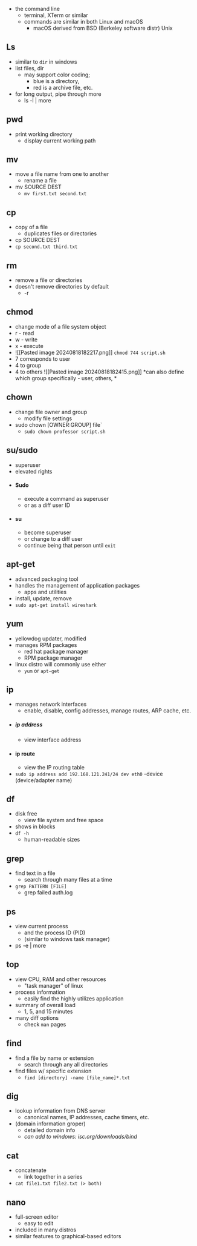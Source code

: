 - the command line 
	- terminal, XTerm or similar
	- commands are similar in both Linux and macOS
		- macOS derived from BSD (Berkeley software distr) Unix 

## Ls
- similar to `dir` in windows
- list files, dir
	- may support color coding;
		- blue is  a directory, 
		- red is a archive file, etc.
-  for long output, pipe through more
	- ls -l | more

## pwd
- print working directory
	- display current working path 

## mv
- move a file name from one to another
	- rename a file
- mv SOURCE DEST
	- `mv first.txt second.txt`

## cp
- copy of a file 
	- duplicates files or directories
- cp SOURCE DEST
- `cp second.txt third.txt`

## rm
 - remove a file or directories
 - doesn't remove directories by default
	 - -r

## chmod
- change mode of a file system object
- r  - read
- w - write
- x - execute
- ![[Pasted image 20240818182217.png]]
`chmod 744 script.sh`
- 7 corresponds to user 
- 4 to group
- 4 to others
![[Pasted image 20240818182415.png]]
*can also define which group specifically - user, others, *

## chown
- change file owner and group
	- modify file settings
- sudo chown [OWNER:GROUP] file`
	- `sudo chown professor script.sh`

## su/sudo
- superuser
- elevated rights 
- #### Sudo
	- execute a command as superuser
	- or as a diff user ID
- #### su
	- become superuser
	- or change to a diff user
	- continue being that person until `exit`

## apt-get
- advanced packaging tool
- handles the management of application packages
	- apps and utilities
- install, update, remove
- `sudo apt-get install wireshark`

## yum
- yellowdog updater, modified 
- manages RPM packages
	- red hat package manager
	- RPM package manager
-  linux distro will commonly use either
	- `yum` or `apt-get`

## ip
- manages network interfaces
	- enable, disable, config addresses, manage routes, ARP cache, etc.
- ##### ip address
	- view interface address
- #### ip route
	- view the IP routing table
- `sudo ip address add 192.168.121.241/24 dev eth0`
									-device (device/adapter name)

## df
- disk free
	- view file system and free space
- shows in blocks
- `df -h`
	- human-readable sizes

## grep
- find text in a file
	- search through many files at a time
-  `grep PATTERN [FILE]`
	- grep failed auth.log

## ps
- view current process
	- and the process ID (PID)
	- (similar to windows task manager)
- ps -e | more

## top
- view CPU, RAM and other resources
	- "task manager" of linux
- process information
	- easily find the highly utilizes application 
- summary of overall load 
	- 1, 5, and 15 minutes
- many diff options
	- check `man` pages

## find
- find a file by name or extension 
	- search through any all directories
- find files w/ specific extension 
	- `find [directory] -name [file_name]*.txt`

## dig
- lookup information from DNS server
	- canonical names, IP addresses, cache timers, etc.
- (domain information groper)
	- detailed domain info
	- *can add to windows: isc.org/downloads/bind*

## cat
- concatenate
	- link together in a series
- `cat file1.txt file2.txt (> both)`

## nano
- full-screen editor
	- easy to edit
- included in many distros
- similar features to graphical-based editors

